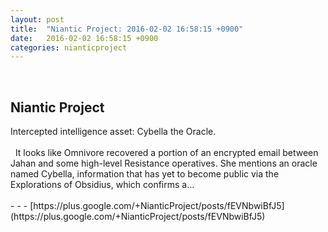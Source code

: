 ```yaml
---
layout: post
title:  "Niantic Project: 2016-02-02 16:58:15 +0900"
date:   2016-02-02 16:58:15 +0900
categories: nianticproject
---
```

<div class="shared"><br /><h2>Niantic Project</h2>Intercepted intelligence asset: Cybella the Oracle.<br /><br />  It looks like Omnivore recovered a portion of an encrypted email between Jahan and some high-level Resistance operatives. She mentions an oracle named Cybella, information that has yet to become public via the Explorations of Obsidius, which confirms a…<br /><br /></div>
- - -
[https://plus.google.com/+NianticProject/posts/fEVNbwiBfJ5](https://plus.google.com/+NianticProject/posts/fEVNbwiBfJ5)
